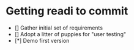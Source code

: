 # Getting readi to commit
- [] Gather initial set of requirements
- [] Adopt a litter of puppies for "user testing"
- [*] Demo first version
